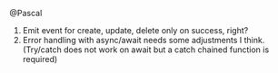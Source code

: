 @Pascal

1. Emit event for create, update, delete only on success, right?
2. Error handling with async/await needs some adjustments I think. (Try/catch does not work on await but a catch chained function is required)
